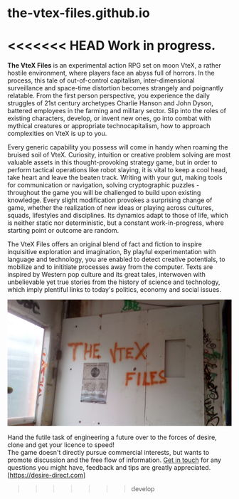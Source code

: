 # the-vtex-files.github.io
<<<<<<< HEAD
Work in progress.
=======
**The VteX Files** is an experimental action RPG set on moon VteX, a rather hostile environment, where players face an abyss full of horrors. In the process, this tale of out-of-control capitalism, inter-dimensional surveillance and space-time distortion becomes strangely and poignantly relatable.
From the first person perspective, you experience the daily struggles of 21st century archetypes Charlie Hanson and John Dyson, battered employees in the farming and military sector. Slip into the roles of existing characters, develop, or invent new ones, go into combat with mythical creatures or appropriate technocapitalism, how to approach complexities on VteX is up to you.

Every generic capability you possess will come in handy when roaming the bruised soil of VteX. Curiosity, intuition or creative problem solving are most valuable assets in this thought-provoking strategy game, but in order to perform tactical operations like robot slaying, it is vital to keep a cool head, take heart and leave the beaten track. 
Writing  with your gut, making tools for communication or navigation, solving cryptographic puzzles - 
throughout the game you will be challenged to build upon existing knowledge. Every slight modification provokes a surprising change of game, whether the realization of new ideas or playing across cultures, squads, lifestyles and disciplines. Its dynamics adapt to those of life, which is neither static nor deterministic, but a constant work-in-progress, where starting point or outcome are random.

The VteX Files offers an original blend of fact and fiction to inspire inquisitive exploration and imagination, 
By playful experimentation with language and technology, you are
enabled to detect creative potentials, to mobilize and to inititiate processes away from the computer. 
Texts are inspired by Western pop culture and its great tales, interwoven with unbelievable yet true stories from the history of science and technology, which imply plentiful links to today's politics, economy and social issues.

![](images/the-vtex-files01_thumb.jpg)

Hand the futile task of engineering a future over to the forces of desire, clone and get your licence to speed!  
The game doesn't directly pursue commercial interests, but wants to promote discussion and the free flow of information. 
[Get in touch](mailto:ca_jaeger@protonmail.com) for any questions you might have, feedback and tips are greatly appreciated.
[https://desire-direct.com]
>>>>>>>develop
